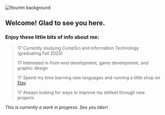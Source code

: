 ![flourtm background](https://user-images.githubusercontent.com/116513052/208023083-7012f493-3af3-4b14-9668-e4eeece86670.png)

## Welcome! Glad to see you here.

### Enjoy these little bits of info about me:
> ♡  Currently studying CompSci and Information Technology (graduating Fall 2023)
> 
> ♡  Interested in front-end development, game development, and graphic design
> 
> ♡  Spend my time learning new languages and running a little shop on [Etsy](https://www.etsy.com/shop/borderlinebee/)
> 
> ♡  Always looking for ways to improve my skillset through new projects


*This is currently a work in progress. See you later!*
<!---
FlourTM/FlourTM is a ✨ special ✨ repository because its `README.md` (this file) appears on your GitHub profile.
You can click the Preview link to take a look at your changes.
--->
